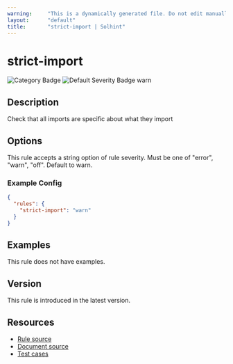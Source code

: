 ```yaml
---
warning:     "This is a dynamically generated file. Do not edit manually."
layout:      "default"
title:       "strict-import | Solhint"
---
```


# strict-import
![Category Badge](https://img.shields.io/badge/-Best%20Practice%20Rules-informational)
![Default Severity Badge warn](https://img.shields.io/badge/Default%20Severity-warn-yellow)

## Description
Check that all imports are specific about what they import

## Options
This rule accepts a string option of rule severity. Must be one of "error", "warn", "off". Default to warn.

### Example Config
```json
{
  "rules": {
    "strict-import": "warn"
  }
}
```


## Examples
This rule does not have examples.

## Version
This rule is introduced in the latest version.

## Resources
- [Rule source](https://github.com/protofire/solhint/tree/master/lib/rules/best-practises/strict-imports.js)
- [Document source](https://github.com/protofire/solhint/tree/master/docs/rules/best-practises/strict-imports.md)
- [Test cases](https://github.com/protofire/solhint/tree/master/test/rules/best-practises/strict-imports.js)
